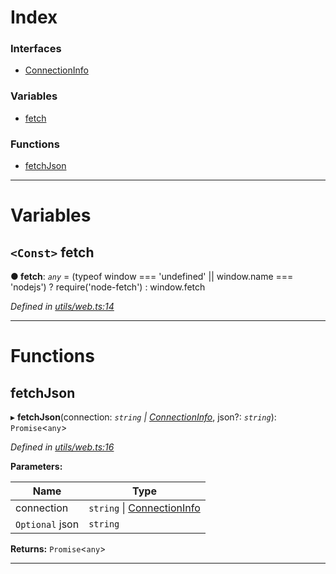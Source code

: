 

# Index

### Interfaces

* [ConnectionInfo](../interfaces/_utils_web_.connectioninfo.md)

### Variables

* [fetch](_utils_web_.md#fetch)

### Functions

* [fetchJson](_utils_web_.md#fetchjson)

---

# Variables

<a id="fetch"></a>

## `<Const>` fetch

**● fetch**: *`any`* =  (typeof window === 'undefined' || window.name === 'nodejs') ? require('node-fetch') : window.fetch

*Defined in [utils/web.ts:14](https://github.com/nearprotocol/nearlib/blob/4442cfe/src.ts/utils/web.ts#L14)*

___

# Functions

<a id="fetchjson"></a>

##  fetchJson

▸ **fetchJson**(connection: *`string` \| [ConnectionInfo](../interfaces/_utils_web_.connectioninfo.md)*, json?: *`string`*): `Promise`<`any`>

*Defined in [utils/web.ts:16](https://github.com/nearprotocol/nearlib/blob/4442cfe/src.ts/utils/web.ts#L16)*

**Parameters:**

| Name | Type |
| ------ | ------ |
| connection | `string` \| [ConnectionInfo](../interfaces/_utils_web_.connectioninfo.md) |
| `Optional` json | `string` |

**Returns:** `Promise`<`any`>

___


